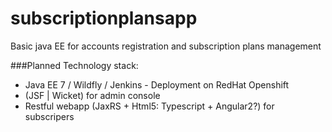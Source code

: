 # subscriptionplansapp
Basic java EE for accounts registration and subscription plans management

###Planned Technology stack:
- Java EE 7 / Wildfly / Jenkins - Deployment on RedHat Openshift
- (JSF | Wicket) for admin console
- Restful webapp (JaxRS + Html5: Typescript + Angular2?) for subscripers
